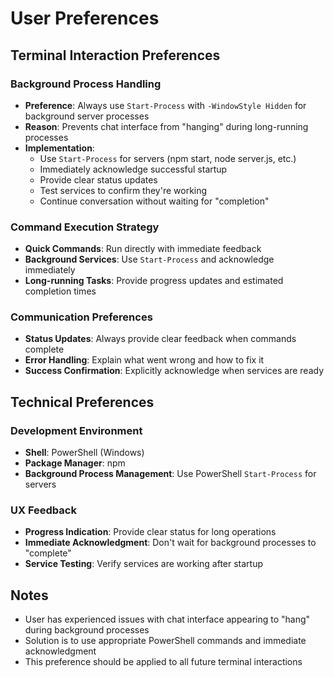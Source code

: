 # User Preferences

## Terminal Interaction Preferences

### Background Process Handling
- **Preference**: Always use `Start-Process` with `-WindowStyle Hidden` for background server processes
- **Reason**: Prevents chat interface from "hanging" during long-running processes
- **Implementation**: 
  - Use `Start-Process` for servers (npm start, node server.js, etc.)
  - Immediately acknowledge successful startup
  - Provide clear status updates
  - Test services to confirm they're working
  - Continue conversation without waiting for "completion"

### Command Execution Strategy
- **Quick Commands**: Run directly with immediate feedback
- **Background Services**: Use `Start-Process` and acknowledge immediately
- **Long-running Tasks**: Provide progress updates and estimated completion times

### Communication Preferences
- **Status Updates**: Always provide clear feedback when commands complete
- **Error Handling**: Explain what went wrong and how to fix it
- **Success Confirmation**: Explicitly acknowledge when services are ready

## Technical Preferences

### Development Environment
- **Shell**: PowerShell (Windows)
- **Package Manager**: npm
- **Background Process Management**: Use PowerShell `Start-Process` for servers

### UX Feedback
- **Progress Indication**: Provide clear status for long operations
- **Immediate Acknowledgment**: Don't wait for background processes to "complete"
- **Service Testing**: Verify services are working after startup

## Notes
- User has experienced issues with chat interface appearing to "hang" during background processes
- Solution is to use appropriate PowerShell commands and immediate acknowledgment
- This preference should be applied to all future terminal interactions


